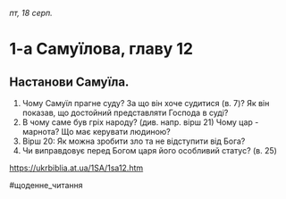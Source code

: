 
_пт, 18 серп._

# 1-а Самуїлова, главу 12

## Настанови Самуїла.
1. Чому Самуїл прагне суду? За що він хоче судитися (в. 7)? Як він показав, що достойний представляти Господа в суді?
2. В чому саме був гріх народу? (див. напр. вірш 21) Чому цар - марнота? Що має керувати людиною?
3. Вірш 20: Як можна зробити зло та не відступити від Бога?
4. Чи виправдовує перед Богом царя його особливий статус? (в. 25)

https://ukrbiblia.at.ua/1SA/1sa12.htm 

#щоденне_читання
